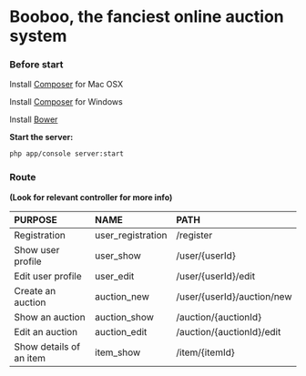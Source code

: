 Booboo, the fanciest online auction system
======

### Before start
Install [Composer](http://www.abeautifulsite.net/installing-composer-on-os-x/) for Mac OSX

Install [Composer](https://getcomposer.org/download/) for Windows

Install [Bower](http://bower.io/)

**Start the server:**
```sh
php app/console server:start
```
### Route
**(Look for relevant controller for more info)**
               
PURPOSE | NAME | PATH
:------------- | :------------- | :-------------
Registration | user_registration  | /register
Show user profile| user_show  | /user/{userId}     
Edit user profile | user_edit  | /user/{userId}/edit
Create an auction| auction_new   | /user/{userId}/auction/new
Show an auction| auction_show  | /auction/{auctionId}  
Edit an auction| auction_edit  | /auction/{auctionId}/edit 
Show details of an item | item_show  | /item/{itemId}      

